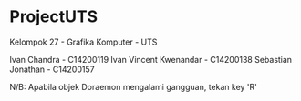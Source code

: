 # ProjectUTS

Kelompok 27 - Grafika Komputer - UTS

Ivan Chandra - C14200119
Ivan Vincent Kwenandar - C14200138
Sebastian Jonathan - C14200157

N/B: Apabila objek Doraemon mengalami gangguan, tekan key 'R'
